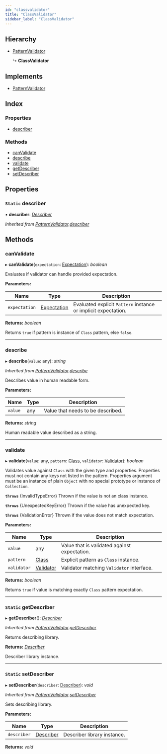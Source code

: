 ```yaml
---
id: "classvalidator"
title: "ClassValidator"
sidebar_label: "ClassValidator"
---
```


## Hierarchy

* [PatternValidator](patternvalidator.md)

  ↳ **ClassValidator**

## Implements

* [PatternValidator](../interfaces/types.patternvalidator.md)

## Index

### Properties

* [describer](classvalidator.md#static-describer)

### Methods

* [canValidate](classvalidator.md#canvalidate)
* [describe](classvalidator.md#describe)
* [validate](classvalidator.md#validate)
* [getDescriber](classvalidator.md#static-getdescriber)
* [setDescriber](classvalidator.md#static-setdescriber)

## Properties

### `Static` describer

▪ **describer**: *[Describer](../interfaces/types.describer.md)*

*Inherited from [PatternValidator](patternvalidator.md).[describer](patternvalidator.md#static-describer)*

## Methods

###  canValidate

▸ **canValidate**(`expectation`: [Expectation](../modules/types.md#expectation)): *boolean*

Evaluates if validator can handle provided expectation.

**Parameters:**

Name | Type | Description |
------ | ------ | ------ |
`expectation` | [Expectation](../modules/types.md#expectation) | Evaluated explicit `Pattern` instance or implicit expectation. |

**Returns:** *boolean*

Returns `true` if pattern is instance of `Class` pattern, else `false`.

___

###  describe

▸ **describe**(`value`: any): *string*

*Inherited from [PatternValidator](patternvalidator.md).[describe](patternvalidator.md#describe)*

Describes value in human readable form.

**Parameters:**

Name | Type | Description |
------ | ------ | ------ |
`value` | any | Value that needs to be described. |

**Returns:** *string*

Human readable value described as a string.

___

###  validate

▸ **validate**(`value`: any, `pattern`: [Class](class.md), `validator`: [Validator](../interfaces/types.validator.md)): *boolean*

Validates value against `Class` with the given type and properties.
Properties must not contain any keys not listed in the pattern.
Properties argument must be an instance of plain `Object` with no special
prototype or instance of `Collection`.

**`throws`** {InvalidTypeError}
Thrown if the value is not an class instance.

**`throws`** {UnexpectedKeyError}
Thrown if the value has unexpected key.

**`throws`** {ValidationError}
Thrown if the value does not match expectation.

**Parameters:**

Name | Type | Description |
------ | ------ | ------ |
`value` | any | Value that is validated against expectation. |
`pattern` | [Class](class.md) | Explicit pattern as `Class` instance. |
`validator` | [Validator](../interfaces/types.validator.md) | Validator matching `Validator` interface. |

**Returns:** *boolean*

Returns `true` if value is matching exactly `Class` pattern expectation.

___

### `Static` getDescriber

▸ **getDescriber**(): *[Describer](../interfaces/types.describer.md)*

*Inherited from [PatternValidator](patternvalidator.md).[getDescriber](patternvalidator.md#static-getdescriber)*

Returns describing library.

**Returns:** *[Describer](../interfaces/types.describer.md)*

Describer library instance.

___

### `Static` setDescriber

▸ **setDescriber**(`describer`: [Describer](../interfaces/types.describer.md)): *void*

*Inherited from [PatternValidator](patternvalidator.md).[setDescriber](patternvalidator.md#static-setdescriber)*

Sets describing library.

**Parameters:**

Name | Type | Description |
------ | ------ | ------ |
`describer` | [Describer](../interfaces/types.describer.md) | Describer library instance.  |

**Returns:** *void*
